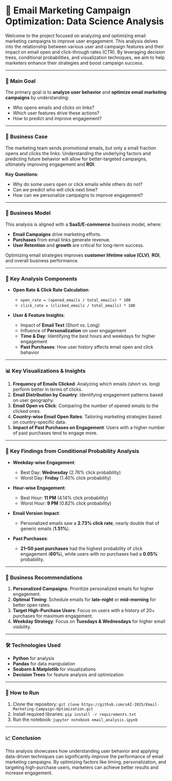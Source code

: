 # 📧 **Email Marketing Campaign Optimization: Data Science Analysis**

Welcome to the project focused on analyzing and optimizing email marketing campaigns to improve user engagement. This analysis delves into the relationship between various user and campaign features and their impact on email open and click-through rates (CTR). By leveraging decision trees, conditional probabilities, and visualization techniques, we aim to help marketers enhance their strategies and boost campaign success.

---

### 🎯 **Main Goal**

The primary goal is to **analyze user behavior** and **optimize email marketing campaigns** by understanding:
- Who opens emails and clicks on links?
- Which user features drive these actions?
- How to predict and improve engagement?

---

### 🧠 **Business Case**

The marketing team sends promotional emails, but only a small fraction opens and clicks the links. Understanding the underlying factors and predicting future behavior will allow for better-targeted campaigns, ultimately improving engagement and **ROI**.

**Key Questions**:
- Why do some users open or click emails while others do not?
- Can we predict who will click next time?
- How can we personalize campaigns to improve engagement?

---

### 🏢 **Business Model**

This analysis is aligned with a **SaaS/E-commerce** business model, where:
- **Email Campaigns** drive marketing efforts.
- **Purchases** from email links generate revenue.
- **User Retention** and **growth** are critical for long-term success.

Optimizing email strategies improves **customer lifetime value (CLV)**, **ROI**, and overall business performance.

---

### 🔹 **Key Analysis Components**

- **Open Rate & Click Rate Calculation**:
  - `open_rate = (opened_emails / total_emails) * 100`
  - `click_rate = (clicked_emails / total_emails) * 100`

- **User & Feature Insights**:
  - Impact of **Email Text** (Short vs. Long)
  - Influence of **Personalization** on user engagement
  - **Time & Day**: Identifying the best hours and weekdays for higher engagement
  - **Past Purchases**: How user history affects email open and click behavior

---

### 📊 **Key Visualizations & Insights**

1. **Frequency of Emails Clicked**: Analyzing which emails (short vs. long) perform better in terms of clicks.
2. **Email Distribution by Country**: Identifying engagement patterns based on user geography.
3. **Email Open vs Click**: Comparing the number of opened emails to the clicked ones.
4. **Country-wise Email Open Rates**: Tailoring marketing strategies based on country-specific data.
5. **Impact of Past Purchases on Engagement**: Users with a higher number of past purchases tend to engage more.

---

### 📅 **Key Findings from Conditional Probability Analysis**

- **Weekday-wise Engagement**:
  - Best Day: **Wednesday** (2.76% click probability)
  - Worst Day: **Friday** (1.40% click probability)

- **Hour-wise Engagement**:
  - Best Hour: **11 PM** (4.14% click probability)
  - Worst Hour: **9 PM** (0.82% click probability)

- **Email Version Impact**:
  - Personalized emails saw a **2.73% click rate**, nearly double that of generic emails (**1.51%**).

- **Past Purchases**:
  - **21–50 past purchases** had the highest probability of click engagement (**60%**), while users with no purchases had a **0.05%** probability.

---

### 📍 **Business Recommendations**

1. **Personalized Campaigns**: Prioritize personalized emails for higher engagement.
2. **Optimal Timing**: Schedule emails for **late-night** or **mid-morning** for better open rates.
3. **Target High-Purchase Users**: Focus on users with a history of 20+ purchases for maximum engagement.
4. **Weekday Strategy**: Focus on **Tuesdays & Wednesdays** for higher email visibility.

---

### 🛠️ **Technologies Used**

- **Python** for analysis
- **Pandas** for data manipulation
- **Seaborn & Matplotlib** for visualizations
- **Decision Trees** for feature analysis and optimization

---

### 🔄 **How to Run**

1. Clone the repository: `git clone https://github.com/sAI-2025/Email-Marketing-Campaign-Optimization.git`
2. Install required libraries: `pip install -r requirements.txt`
3. Run the notebook: `jupyter notebook email_analysis.ipynb`

---

### 📈 **Conclusion**

This analysis showcases how understanding user behavior and applying data-driven techniques can significantly improve the performance of email marketing campaigns. By optimizing factors like timing, personalization, and targeting high-purchase users, marketers can achieve better results and increase engagement.


